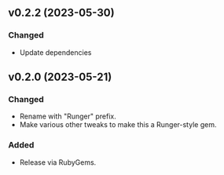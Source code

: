 ## v0.2.2 (2023-05-30)
### Changed
- Update dependencies

## v0.2.0 (2023-05-21)
### Changed
- Rename with "Runger" prefix.
- Make various other tweaks to make this a Runger-style gem.

### Added
- Release via RubyGems.
